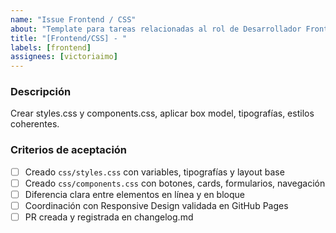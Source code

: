```yaml
---
name: "Issue Frontend / CSS"
about: "Template para tareas relacionadas al rol de Desarrollador Frontend / CSS"
title: "[Frontend/CSS] - "
labels: [frontend]
assignees: [victoriaimo]
---
```


### Descripción
Crear styles.css y components.css, aplicar box model, tipografías, estilos coherentes.

### Criterios de aceptación
- [ ] Creado `css/styles.css` con variables, tipografías y layout base
- [ ] Creado `css/components.css` con botones, cards, formularios, navegación
- [ ] Diferencia clara entre elementos en línea y en bloque
- [ ] Coordinación con Responsive Design validada en GitHub Pages
- [ ] PR creada y registrada en changelog.md
